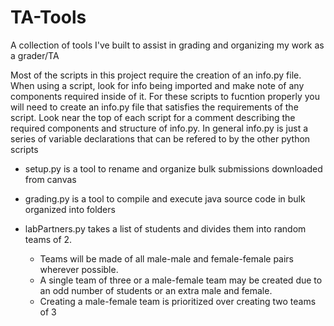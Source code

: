 # TA-Tools
A collection of tools I've built to assist in grading and organizing my work as a grader/TA

Most of the scripts in this project require the creation of an info.py file. When using a script, look for info being imported and make note of any components required inside of it. For these scripts to fucntion properly you will need to create an info.py file that satisfies the requirements of the script. Look near the top of each script for a comment describing the required components and structure of info.py. In general info.py is just a series of variable declarations that can be refered to by the other python scripts

* setup.py is a tool to rename and organize bulk submissions downloaded from canvas

* grading.py is a tool to compile and execute java source code in bulk organized into folders

* labPartners.py takes a list of students and divides them into random teams of 2. 
  * Teams will be made of all male-male and female-female pairs wherever possible. 
  * A single team of three or a male-female team may be created due to an odd number of students or an extra male and female. 
  * Creating a male-female team is prioritized over creating two teams of 3 

